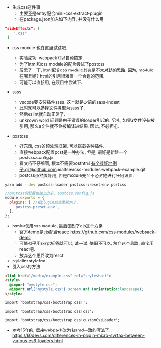 

- 生成css这件事
	- 主要还是entry配合mini-css-extract-plugin
	- 在package.json加入如下内容, 并没有什么用
```json
"sideEffects": [
    ".css"
 ]
```


- css module 也在这里试试吧. 
	- 实验成功. webpack可以自动搞定. 
	- 为了html和css module的配合尝试下postcss
	- 反思了一下, html配合css module其实是不太对劲的思路, 因为, module在哪里呢? html的引用很难画一个合适的范围. 
	- 可能可以直接用, 在项目中尝试下.
- sass

  - vscode要安装插件sass, 这个就是之前的sass-indent
  - 此时就可以选择文件类型为sass了. 
  - 然后eslint就自动正常了.
  - unknown word 问题是由于错误的loader引起的. 另外, 如果a文件没有被引用, 那么a文件就不会被编译进结果. 因此, 不必担心. 
- postcss

  - 好东西, css的预处理框架. 可以搭载各种插件.
  - 直接webpack配置post是一种办法, 但是, 最好是新建一个postcss.config.js
  - 看文档不仔细啊, 根本不需要posthtml 有个很好地例子.git@github.com:maltsev/css-modules-webpack-example.git
  - postcss虽然很好用, 但是module完全不必对他进行任何设置. 

```sh
yarn add --dev postcss-loader postcss-preset-env postcss
```

```js
//postcss的配置也独立出来, postcss.config.js
module.exports = {
  plugins: [ //把plugin放这里就OK了.
    'postcss-preset-env',
  ],
};
```

- html中使用css module, 最后回到了ejs这个方案.
  - 官方demo是ejs配合react: https://github.com/css-modules/webpack-demo
  - 可能似乎用scrpt标签就可以, 试一试. 依旧不可以, 放弃这个思路, 直接用react吧. 
  - 放弃这个思路改为react
- stylelint stylefmt
- 引入css的方法
```html
<link href="/media/example.css" rel="stylesheet">
<style>
  @import "mystyle.css";
  @import url("mystyle.css") screen and (orientation:landscape);
</style>

import 'bootstrap/css/bootstrap.css!';

import 'bootstrap/css/bootstrap.css!css';

import 'bootstrap/css/bootstrap.css!customCssLoader';

```

- 参考15年的, 后来webpack改为和amd一致的写法了.: https://60devs.com/differences-in-plugin-micro-syntax-between-various-es6-loaders.html